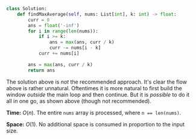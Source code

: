 ```python
class Solution:
    def findMaxAverage(self, nums: List[int], k: int) -> float:
        curr = 0
        ans = float('-inf')
        for i in range(len(nums)):
            if i >= k:
                ans = max(ans, curr / k)
                curr -= nums[i - k]
            curr += nums[i]
            
        ans = max(ans, curr / k)
        return ans
```

The solution above is *not* the recommended approach. It's clear the flow above is rather unnatural. Oftentimes it is more natural to first build the window *outside* the main loop and then continue. But it is *possible* to do it all in one go, as shown above (though not recommended).

**Time:** $O(n)$. The entire `nums` array is processed, where `n == len(nums)`.

**Space:** $O(1)$. No additional space is consumed in proportion to the input size.